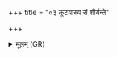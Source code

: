 +++
title = "०३ कूटयास्य सं शीर्यन्ते"

+++
<details><summary>मूलम् (GR)</summary>

कूटयास्य सं शीर्यन्ते  
श्रोणया काटम् अर्दति ।  
बण्डया दह्यन्ते गृहाः  
काणया जीयते स्वम् ॥
</details>